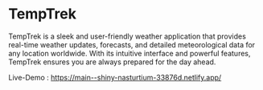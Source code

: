 # TempTrek

TempTrek is a sleek and user-friendly weather application that provides real-time weather updates, forecasts, and detailed meteorological data for any location worldwide. With its intuitive interface and powerful features, TempTrek ensures you are always prepared for the day ahead.

Live-Demo : https://main--shiny-nasturtium-33876d.netlify.app/

